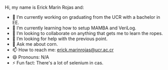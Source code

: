 Hi, my name is Erick Marín Rojas and:

- 🔭 I’m currently working on graduating from the UCR with a bachelor in EE.
- 🌱 I’m currently learning how to setup MAMBA and VeriLog.
- 👯 I’m looking to collaborate on anything that gets me to learn the ropes.
- 🤔 I’m looking for help with the previous point.
- 💬 Ask me about corn.
- 📫 How to reach me: erick.marinrojas@ucr.ac.cr
- 😄 Pronouns: N/A
- ⚡ Fun fact: There's a lot of selenium in cas.

